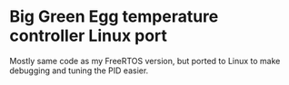 # Big Green Egg temperature controller Linux port

Mostly same code as my FreeRTOS version, but ported to Linux to make debugging and tuning the PID easier.